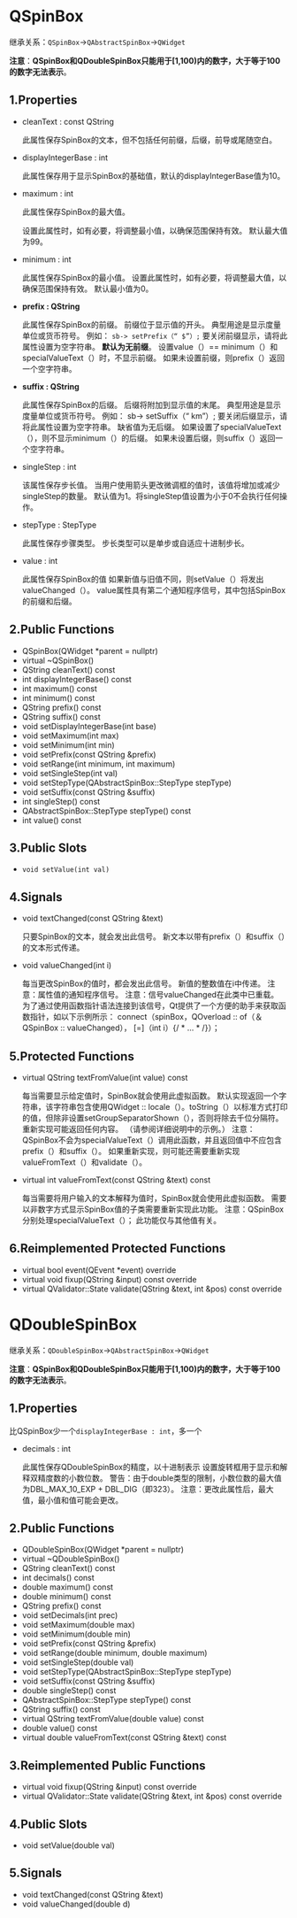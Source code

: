 # QSpinBox

继承关系：`QSpinBox`->`QAbstractSpinBox`->`QWidget`

**注意**：**QSpinBox和QDoubleSpinBox只能用于[1,100)内的数字，大于等于100的数字无法表示**。

## 1.Properties

- cleanText : const QString

  此属性保存SpinBox的文本，但不包括任何前缀，后缀，前导或尾随空白。

- displayIntegerBase : int

  此属性保存用于显示SpinBox的基础值，默认的displayIntegerBase值为10。

- maximum : int

  此属性保存SpinBox的最大值。

  设置此属性时，如有必要，将调整最小值，以确保范围保持有效。
  默认最大值为99。

- minimum : int

  此属性保存SpinBox的最小值。
  设置此属性时，如有必要，将调整最大值，以确保范围保持有效。
  默认最小值为0。

- **prefix : QString**

  此属性保存SpinBox的前缀。
  前缀位于显示值的开头。 典型用途是显示度量单位或货币符号。 例如：
    `sb-> setPrefix（“ $”）;`
  要关闭前缀显示，请将此属性设置为空字符串。 **默认为无前缀**。 设置value（）== minimum（）和specialValueText（）时，不显示前缀。
  如果未设置前缀，则prefix（）返回一个空字符串。

- **suffix : QString**

  此属性保存SpinBox的后缀。
  后缀将附加到显示值的末尾。 典型用途是显示度量单位或货币符号。 例如：
    sb-> setSuffix（“ km”）;
  要关闭后缀显示，请将此属性设置为空字符串。 缺省值为无后缀。 如果设置了specialValueText（），则不显示minimum（）的后缀。
  如果未设置后缀，则suffix（）返回一个空字符串。

- singleStep : int

  该属性保存步长值。
  当用户使用箭头更改微调框的值时，该值将增加或减少singleStep的数量。 默认值为1。将singleStep值设置为小于0不会执行任何操作。

- stepType : StepType

  此属性保存步骤类型。
  步长类型可以是单步或自适应十进制步长。

- value : int

  此属性保存SpinBox的值
  如果新值与旧值不同，则setValue（）将发出valueChanged（）。 value属性具有第二个通知程序信号，其中包括SpinBox的前缀和后缀。

## 2.Public Functions

- QSpinBox(QWidget *parent = nullptr)
- virtual ~QSpinBox()
- QString cleanText() const
- int displayIntegerBase() const
- int maximum() const
- int minimum() const
- QString prefix() const
- QString suffix() const
- void setDisplayIntegerBase(int base)
- void setMaximum(int max)
- void setMinimum(int min)
- void setPrefix(const QString &prefix)
- void setRange(int minimum, int maximum)
- void setSingleStep(int val)
- void setStepType(QAbstractSpinBox::StepType stepType)
- void setSuffix(const QString &suffix)
- int singleStep() const
- QAbstractSpinBox::StepType stepType() const
- int value() const

## 3.Public Slots

- `void setValue(int val)`

## 4.Signals

- void textChanged(const QString &text)

  只要SpinBox的文本，就会发出此信号。 新文本以带有prefix（）和suffix（）的文本形式传递。

- void valueChanged(int i)

  每当更改SpinBox的值时，都会发出此信号。 新值的整数值在i中传递。
  注意：属性值的通知程序信号。
  注意：信号valueChanged在此类中已重载。 为了通过使用函数指针语法连接到该信号，Qt提供了一个方便的助手来获取函数指针，如以下示例所示：
    connect（spinBox，QOverload <int> :: of（＆QSpinBox :: valueChanged），
        [=]（int i）{/ * ... * /}）；

## 5.Protected Functions

- virtual QString textFromValue(int value) const

  每当需要显示给定值时，SpinBox就会使用此虚拟函数。 默认实现返回一个字符串，该字符串包含使用QWidget :: locale（）。toString（）以标准方式打印的值，但除非设置setGroupSeparatorShown（），否则将除去千位分隔符。 重新实现可能返回任何内容。 （请参阅详细说明中的示例。）
  注意：QSpinBox不会为specialValueText（）调用此函数，并且返回值中不应包含prefix（）和suffix（）。
  如果重新实现，则可能还需要重新实现valueFromText（）和validate（）。

- virtual int valueFromText(const QString &text) const

  每当需要将用户输入的文本解释为值时，SpinBox就会使用此虚拟函数。
  需要以非数字方式显示SpinBox值的子类需要重新实现此功能。
  注意：QSpinBox分别处理specialValueText（）； 此功能仅与其他值有关。

## 6.Reimplemented Protected Functions

- virtual bool event(QEvent *event) override
- virtual void fixup(QString &input) const override
- virtual QValidator::State validate(QString &text, int &pos) const override

# QDoubleSpinBox

继承关系：`QDoubleSpinBox`->`QAbstractSpinBox`->`QWidget`

**注意**：**QSpinBox和QDoubleSpinBox只能用于[1,100)内的数字，大于等于100的数字无法表示**。

## 1.Properties

比QSpinBox少一个`displayIntegerBase : int`，多一个

- decimals : int

  此属性保存QDoubleSpinBox的精度，以十进制表示
  设置旋转框用于显示和解释双精度数的小数位数。
  警告：由于double类型的限制，小数位数的最大值为DBL_MAX_10_EXP + DBL_DIG（即323）。
  注意：更改此属性后，最大值，最小值和值可能会更改。

## 2.Public Functions

- QDoubleSpinBox(QWidget *parent = nullptr)
- virtual ~QDoubleSpinBox()
- QString cleanText() const
- int decimals() const
- double maximum() const
- double minimum() const
- QString prefix() const
- void setDecimals(int prec)
- void setMaximum(double max)
- void setMinimum(double min)
- void setPrefix(const QString &prefix)
- void setRange(double minimum, double maximum)
- void setSingleStep(double val)
- void setStepType(QAbstractSpinBox::StepType stepType)
- void setSuffix(const QString &suffix)
- double singleStep() const
- QAbstractSpinBox::StepType stepType() const
- QString suffix() const
- virtual QString textFromValue(double value) const
- double value() const
- virtual double valueFromText(const QString &text) const

## 3.Reimplemented Public Functions

- virtual void fixup(QString &input) const override
- virtual QValidator::State validate(QString &text, int &pos) const override

## 4.Public Slots

- void setValue(double val)

## 5.Signals

- void textChanged(const QString &text)
- void valueChanged(double d)
